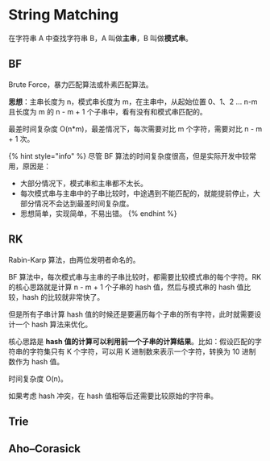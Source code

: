 # String Matching

在字符串 A 中查找字符串 B，A 叫做**主串**，B 叫做**模式串**。

## BF

Brute Force，暴力匹配算法或朴素匹配算法。

**思想**：主串长度为 n，模式串长度为 m，在主串中，从起始位置 0、1、2 ... n-m 且长度为 m 的 n - m + 1 个子串中，看有没有和模式串匹配的。

最差时间复杂度 O\(n\*m\)，最差情况下，每次需要对比 m 个字符，需要对比 n - m + 1 次。

{% hint style="info" %}
尽管 BF 算法的时间复杂度很高，但是实际开发中较常用，原因是：

* 大部分情况下，模式串和主串都不太长。
* 每次模式串与主串中的子串比较时，中途遇到不能匹配的，就能提前停止，大部分情况不会达到最差时间复杂度。
* 思想简单，实现简单，不易出错。
{% endhint %}

## RK

Rabin-Karp 算法，由两位发明者命名的。

BF 算法中，每次模式串与主串的子串比较时，都需要比较模式串的每个字符。RK 的核心思路就是计算 n - m + 1 个子串的 hash 值，然后与模式串的 hash 值比较，hash 的比较就非常快了。

但是所有子串计算 hash 值的时候还是要遍历每个子串的所有字符，此时就需要设计一个 hash 算法来优化。

核心思路是 **hash 值的计算可以利用前一个子串的计算结果**。比如：假设匹配的字符串的字符集只有 K 个字符，可以用 K 进制数来表示一个字符，转换为 10 进制数作为 hash 值。

时间复杂度 O\(n\)。

如果考虑 hash 冲突，在 hash 值相等后还需要比较原始的字符串。

## Trie

## Aho–Corasick

